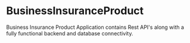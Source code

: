 # BusinessInsuranceProduct
Business Insurance Product Application contains Rest API's along with a fully functional backend and database connectivity.
